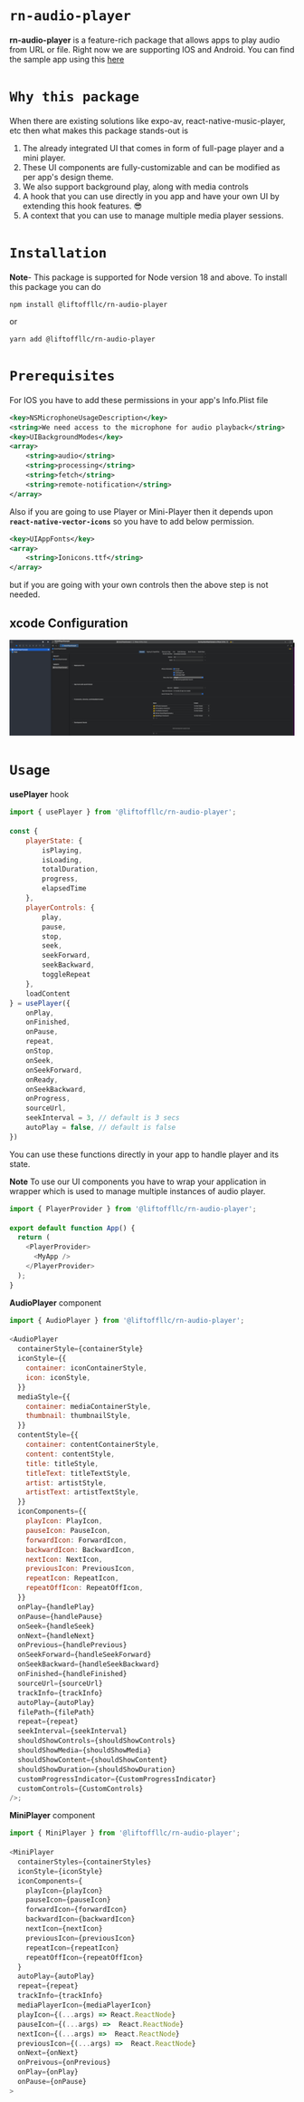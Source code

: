 # **`rn-audio-player`**

**rn-audio-player** is a feature-rich package that allows apps to play audio from URL or file. Right now we are supporting IOS and Android. You can find the sample app using this [here](https://github.com/LiftOffLLC/rn-audio-player/tree/main/example)

# **`Why this package`**

When there are existing solutions like expo-av, react-native-music-player, etc then what makes this package stands-out is

1. The already integrated UI that comes in form of full-page player and a mini player.
2. These UI components are fully-customizable and can be modified as per app's design theme.
3. We also support background play, along with media controls
4. A hook that you can use directly in you app and have your own UI by extending this hook features. 😎
5. A context that you can use to manage multiple media player sessions.

# **`Installation`**

**Note**- This package is supported for Node version 18 and above.
To install this package you can do

```
npm install @liftoffllc/rn-audio-player
```

or

```
yarn add @liftoffllc/rn-audio-player
```

# **`Prerequisites`**

For IOS you have to add these permissions in your app's Info.Plist file

```xml
<key>NSMicrophoneUsageDescription</key>
<string>We need access to the microphone for audio playback</string>
<key>UIBackgroundModes</key>
<array>
    <string>audio</string>
    <string>processing</string>
    <string>fetch</string>
    <string>remote-notification</string>
</array>
```

Also if you are going to use Player or Mini-Player then it depends upon **`react-native-vector-icons`** so you have to add below permission.

```xml
<key>UIAppFonts</key>
<array>
    <string>Ionicons.ttf</string>
</array>
```

but if you are going with your own controls then the above step is not needed.

## xcode Configuration

![open xcode project and add ```"AVFoundation" "AVFAudio" "CoreMedia" "MediaPlayer"``` inside "Frameworks, Libraries, and Embedded Content" section.](./docs/screenshots/xcode-config.png)

# **`Usage`**

**usePlayer** hook

```javascript
import { usePlayer } from '@liftoffllc/rn-audio-player';

const {
    playerState: {
        isPlaying,
        isLoading,
        totalDuration,
        progress,
        elapsedTime
    },
    playerControls: {
        play,
        pause,
        stop,
        seek,
        seekForward,
        seekBackward,
        toggleRepeat
    },
    loadContent
} = usePlayer({
    onPlay,
    onFinished,
    onPause,
    repeat,
    onStop,
    onSeek,
    onSeekForward,
    onReady,
    onSeekBackward,
    onProgress,
    sourceUrl,
    seekInterval = 3, // default is 3 secs
    autoPlay = false, // default is false
})
```

You can use these functions directly in your app to handle player and its state.

**Note** To use our UI components you have to wrap your application in wrapper which is used to manage multiple instances of audio player.

```javascript
import { PlayerProvider } from '@liftoffllc/rn-audio-player';

export default function App() {
  return (
    <PlayerProvider>
      <MyApp />
    </PlayerProvider>
  );
}
```

**AudioPlayer** component

```javascript
import { AudioPlayer } from '@liftoffllc/rn-audio-player';

<AudioPlayer
  containerStyle={containerStyle}
  iconStyle={{
    container: iconContainerStyle,
    icon: iconStyle,
  }}
  mediaStyle={{
    container: mediaContainerStyle,
    thumbnail: thumbnailStyle,
  }}
  contentStyle={{
    container: contentContainerStyle,
    content: contentStyle,
    title: titleStyle,
    titleText: titleTextStyle,
    artist: artistStyle,
    artistText: artistTextStyle,
  }}
  iconComponents={{
    playIcon: PlayIcon,
    pauseIcon: PauseIcon,
    forwardIcon: ForwardIcon,
    backwardIcon: BackwardIcon,
    nextIcon: NextIcon,
    previousIcon: PreviousIcon,
    repeatIcon: RepeatIcon,
    repeatOffIcon: RepeatOffIcon,
  }}
  onPlay={handlePlay}
  onPause={handlePause}
  onSeek={handleSeek}
  onNext={handleNext}
  onPrevious={handlePrevious}
  onSeekForward={handleSeekForward}
  onSeekBackward={handleSeekBackward}
  onFinished={handleFinished}
  sourceUrl={sourceUrl}
  trackInfo={trackInfo}
  autoPlay={autoPlay}
  filePath={filePath}
  repeat={repeat}
  seekInterval={seekInterval}
  shouldShowControls={shouldShowControls}
  shouldShowMedia={shouldShowMedia}
  shouldShowContent={shouldShowContent}
  shouldShowDuration={shouldShowDuration}
  customProgressIndicator={CustomProgressIndicator}
  customControls={CustomControls}
/>;
```

**MiniPlayer** component

```javascript
import { MiniPlayer } from '@liftoffllc/rn-audio-player';

<MiniPlayer
  containerStyles={containerStyles}
  iconStyle={iconStyle}
  iconComponents={
    playIcon={playIcon}
    pauseIcon={pauseIcon}
    forwardIcon={forwardIcon}
    backwardIcon={backwardIcon}
    nextIcon={nextIcon}
    previousIcon={previousIcon}
    repeatIcon={repeatIcon}
    repeatOffIcon={repeatOffIcon}
  }
  autoPlay={autoPlay}
  repeat={repeat}
  trackInfo={trackInfo}
  mediaPlayerIcon={mediaPlayerIcon}
  playIcon={(...args) => React.ReactNode}
  pauseIcon={(...args) =>  React.ReactNode}
  nextIcon={(...args) =>  React.ReactNode}
  previousIcon={(...args) =>  React.ReactNode}
  onNext={onNext}
  onPreivous={onPrevious}
  onPlay={onPlay}
  onPause={onPause}
>
```
